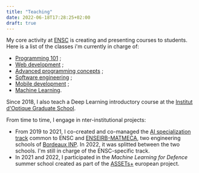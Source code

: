 ```yaml
---
title: "Teaching"
date: 2022-06-18T17:28:25+02:00
draft: true
---
```


My core activity at [ENSC](https://ensc.bordeaux-inp.fr/en) is creating and presenting courses to students. Here is a list of the classes i'm currently in charge of:

- [Programming 101](https://ccc.bordeaux-inp.fr/syllabus/index.php?annee=2022&mode=consultation&chemin=65571_65569_65559_65558_65557_65556&langue=1) ;
- [Web development](https://ccc.bordeaux-inp.fr/syllabus/index.php?annee=2022&mode=consultation&chemin=65589_65588_65579_65558_65557_65556&langue=1) ;
- [Advanced programming concepts](https://ccc.bordeaux-inp.fr/syllabus/index.php?annee=2022&mode=consultation&chemin=65590_65588_65579_65558_65557_65556&langue=1) ;
- [Software engineering](https://ccc.bordeaux-inp.fr/syllabus/index.php?annee=2022&mode=consultation&chemin=65615_65613_65601_65600_65599_65557_65556&langue=1) ;
- [Mobile development](https://ccc.bordeaux-inp.fr/syllabus/index.php?annee=2022&mode=consultation&chemin=65643_65639_65625_65624_65599_65557_65556&langue=1) ;
- [Machine Learning](https://ccc.bordeaux-inp.fr/syllabus/index.php?annee=2022&mode=consultation&chemin=65635_65632_65625_65624_65599_65557_65556&langue=1).

Since 2018, I also teach a Deep Learning introductory course at the [Institut d'Optique Graduate School](https://www.institutoptique.fr).

From time to time, I engage in nter-institutional projects:

- From 2019 to 2021, I co-created and co-managed the [AI specialization track](https://3aia.fr) common to ENSC and [ENSEIRB-MATMECA](https://enseirb-matmeca.bordeaux-inp.fr/en), two engineering schools of [Bordeaux INP](https://www.bordeaux-inp.fr/en). In 2022, it was splitted between the two schools. I'm still in charge of the ENSC-specific track.
- In 2021 and 2022, I participated in the _Machine Learning for Defence_ summer school created as part of the [ASSETs+](https://assets-plus.eu/) european project.

